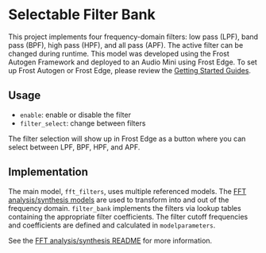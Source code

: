 # Selectable Filter Bank
This project implements four frequency-domain filters: low pass (LPF), band pass (BPF), high pass (HPF), and all pass (APF). The active filter can be changed during runtime. This model was developed using the Frost Autogen Framework and deployed to an Audio Mini using Frost Edge. To set up Frost Autogen or Frost Edge, please review the [Getting Started Guides](https://github.com/fpga-open-speech-tools/docs/tree/master/getting_started). 

## Usage
- `enable`: enable or disable the filter
- `filter_select`: change between filters

The filter selection will show up in Frost Edge as a button where you can select between LPF, BPF, HPF, and APF. 

## Implementation
The main model, `fft_filters`, uses multiple referenced models. The [FFT analysis/synthesis models](../fast_fourier_transform) are used to transform into and out of the frequency domain. `filter_bank` implements the filters via lookup tables containing the appropriate filter coefficients. The filter cutoff frequencies and coefficients are defined and calculated in `modelparameters`.

See the [FFT analysis/synthesis README](../fast_fourier_transform/README.md) for more information.